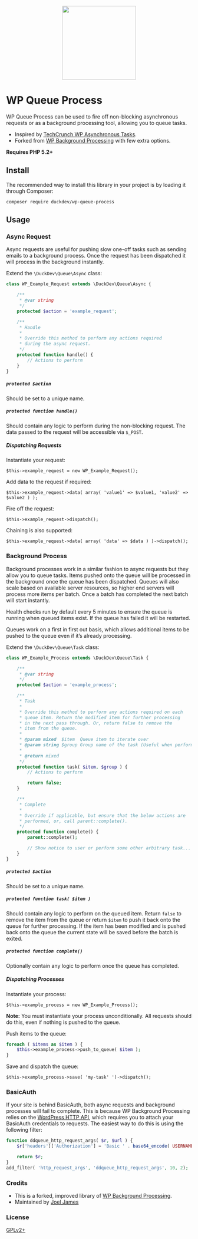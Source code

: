 <p align="center">
<a href="http://duckdev.com" target="_blank">
    <img width="200px" src="https://duckdev.com/wp-content/uploads/2020/12/cropped-duckdev-logo-mid.png">
</a>
</p>

# WP Queue Process

WP Queue Process can be used to fire off non-blocking asynchronous requests or as a background processing tool, allowing you to queue tasks.

* Inspired by [TechCrunch WP Asynchronous Tasks](https://github.com/techcrunch/wp-async-task).
* Forked from [WP Background Processing](https://github.com/deliciousbrains/wp-background-processing) with few extra options.

__Requires PHP 5.2+__

## Install

The recommended way to install this library in your project is by loading it through Composer:

```
composer require duckdev/wp-queue-process
```

## Usage

### Async Request

Async requests are useful for pushing slow one-off tasks such as sending emails to a background process. Once the request has been dispatched it will process in the background instantly.

Extend the `\DuckDev\Queue\Async` class:

```php
class WP_Example_Request extends \DuckDev\Queue\Async {

	/**
	 * @var string
	 */
	protected $action = 'example_request';

	/**
	 * Handle
	 *
	 * Override this method to perform any actions required
	 * during the async request.
	 */
	protected function handle() {
		// Actions to perform
	}
}
```

##### `protected $action`

Should be set to a unique name.

##### `protected function handle()`

Should contain any logic to perform during the non-blocking request. The data passed to the request will be accessible via `$_POST`.

##### Dispatching Requests

Instantiate your request:

`$this->example_request = new WP_Example_Request();`

Add data to the request if required:

`$this->example_request->data( array( 'value1' => $value1, 'value2' => $value2 ) );`

Fire off the request:

`$this->example_request->dispatch();`

Chaining is also supported:

`$this->example_request->data( array( 'data' => $data ) )->dispatch();`

### Background Process

Background processes work in a similar fashion to async requests but they allow you to queue tasks. Items pushed onto the queue will be processed in the background once the queue has been dispatched. Queues will also scale based on available server resources, so higher end servers will process more items per batch. Once a batch has completed the next batch will start instantly.

Health checks run by default every 5 minutes to ensure the queue is running when queued items exist. If the queue has failed it will be restarted.

Queues work on a first in first out basis, which allows additional items to be pushed to the queue even if it’s already processing.

Extend the `\DuckDev\Queue\Task` class:

```php
class WP_Example_Process extends \DuckDev\Queue\Task {

	/**
	 * @var string
	 */
	protected $action = 'example_process';

	/**
	 * Task
	 *
	 * Override this method to perform any actions required on each
	 * queue item. Return the modified item for further processing
	 * in the next pass through. Or, return false to remove the
	 * item from the queue.
	 *
	 * @param mixed  $item  Queue item to iterate over
	 * @param string $group Group name of the task (Useful when performing multiple tasks).
	 *                    
	 * @return mixed
	 */
	protected function task( $item, $group ) {
		// Actions to perform

		return false;
	}

	/**
	 * Complete
	 *
	 * Override if applicable, but ensure that the below actions are
	 * performed, or, call parent::complete().
	 */
	protected function complete() {
		parent::complete();

		// Show notice to user or perform some other arbitrary task...
	}
}
```

##### `protected $action`

Should be set to a unique name.

##### `protected function task( $item )`

Should contain any logic to perform on the queued item. Return `false` to remove the item from the queue or return `$item` to push it back onto the queue for further processing. If the item has been modified and is pushed back onto the queue the current state will be saved before the batch is exited.

##### `protected function complete()`

Optionally contain any logic to perform once the queue has completed.

##### Dispatching Processes

Instantiate your process:

`$this->example_process = new WP_Example_Process();`

**Note:** You must instantiate your process unconditionally. All requests should do this, even if nothing is pushed to the queue.

Push items to the queue:

```php
foreach ( $items as $item ) {
    $this->example_process->push_to_queue( $item );
}
```

Save and dispatch the queue:

`$this->example_process->save( 'my-task' ')->dispatch();`

### BasicAuth

If your site is behind BasicAuth, both async requests and background processes will fail to complete. This is because WP Background Processing relies on the [WordPress HTTP API](http://codex.wordpress.org/HTTP_API), which requires you to attach your BasicAuth credentials to requests. The easiest way to do this is using the following filter:

```php
function ddqueue_http_request_args( $r, $url ) {
	$r['headers']['Authorization'] = 'Basic ' . base64_encode( USERNAME . ':' . PASSWORD );

	return $r;
}
add_filter( 'http_request_args', 'ddqueue_http_request_args', 10, 2);
```

### Credits
* This is a forked, improved library of [WP Background Processing](https://github.com/deliciousbrains/wp-background-processing).
* Maintained by [Joel James](https://github.com/joel-james/)

### License

[GPLv2+](http://www.gnu.org/licenses/gpl-2.0.html)